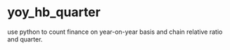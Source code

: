 # yoy_hb_quarter
use python to count finance on year-on-year basis and chain relative ratio and quarter.
